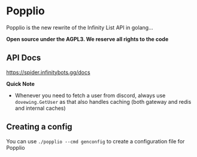 # Popplio

Popplio is the new rewrite of the Infinity List API in golang...

**Open source under the AGPL3. We reserve all rights to the code**

## API Docs

https://spider.infinitybots.gg/docs

**Quick Note**

- Whenever you need to fetch a user from discord, always use ``dovewing.GetUser`` as that also handles caching (both gateway and redis and internal caches)

## Creating a config

You can use ``./popplio --cmd genconfig`` to create a configuration file for Popplio

